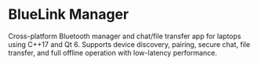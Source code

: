 # BlueLink Manager

Cross-platform Bluetooth manager and chat/file transfer app for laptops using C++17 and Qt 6. Supports device discovery, pairing, secure chat, file transfer, and full offline operation with low-latency performance.
